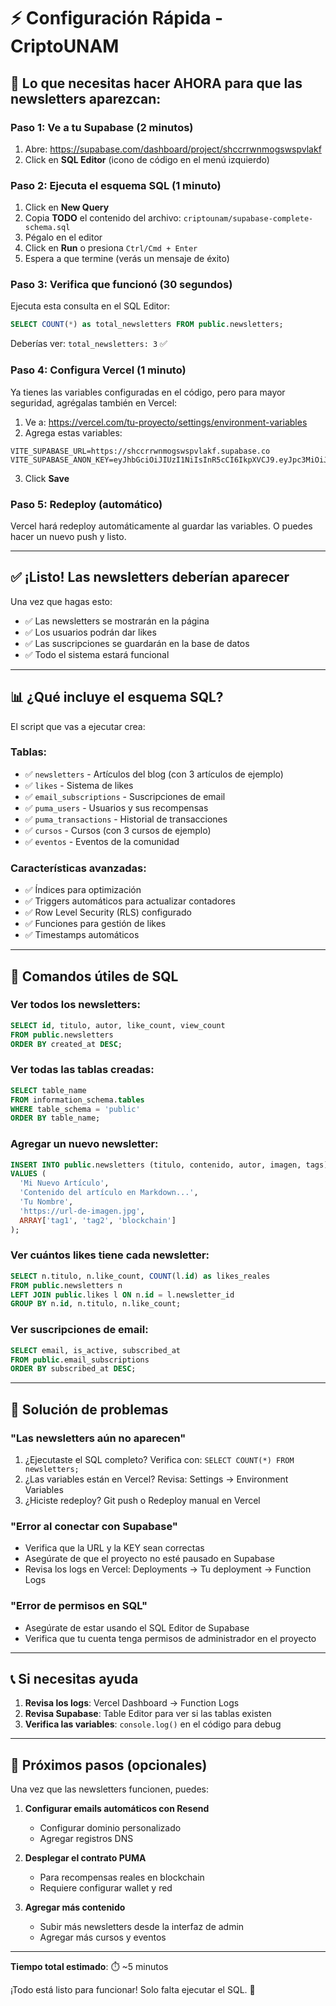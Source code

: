 # ⚡ Configuración Rápida - CriptoUNAM

## 🎯 Lo que necesitas hacer AHORA para que las newsletters aparezcan:

### Paso 1: Ve a tu Supabase (2 minutos)
1. Abre: https://supabase.com/dashboard/project/shccrrwnmogswspvlakf
2. Click en **SQL Editor** (icono de código en el menú izquierdo)

### Paso 2: Ejecuta el esquema SQL (1 minuto)
1. Click en **New Query**
2. Copia **TODO** el contenido del archivo: `criptounam/supabase-complete-schema.sql`
3. Pégalo en el editor
4. Click en **Run** o presiona `Ctrl/Cmd + Enter`
5. Espera a que termine (verás un mensaje de éxito)

### Paso 3: Verifica que funcionó (30 segundos)
Ejecuta esta consulta en el SQL Editor:
```sql
SELECT COUNT(*) as total_newsletters FROM public.newsletters;
```
Deberías ver: `total_newsletters: 3` ✅

### Paso 4: Configura Vercel (1 minuto)
Ya tienes las variables configuradas en el código, pero para mayor seguridad, agrégalas también en Vercel:

1. Ve a: https://vercel.com/tu-proyecto/settings/environment-variables
2. Agrega estas variables:

```
VITE_SUPABASE_URL=https://shccrrwnmogswspvlakf.supabase.co
VITE_SUPABASE_ANON_KEY=eyJhbGciOiJIUzI1NiIsInR5cCI6IkpXVCJ9.eyJpc3MiOiJzdXBhYmFzZSIsInJlZiI6InNoY2NycndubW9nc3dzcHZsYWtmIiwicm9sZSI6ImFub24iLCJpYXQiOjE3NTkyODYwNzcsImV4cCI6MjA3NDg2MjA3N30.heVBb4qhASOv6UZlfrTkZpoiQbva3JXFynn2AhO6_oM
```

3. Click **Save**

### Paso 5: Redeploy (automático)
Vercel hará redeploy automáticamente al guardar las variables. 
O puedes hacer un nuevo push y listo.

---

## ✅ ¡Listo! Las newsletters deberían aparecer

Una vez que hagas esto:
- ✅ Las newsletters se mostrarán en la página
- ✅ Los usuarios podrán dar likes
- ✅ Las suscripciones se guardarán en la base de datos
- ✅ Todo el sistema estará funcional

---

## 📊 ¿Qué incluye el esquema SQL?

El script que vas a ejecutar crea:

### Tablas:
- ✅ `newsletters` - Artículos del blog (con 3 artículos de ejemplo)
- ✅ `likes` - Sistema de likes
- ✅ `email_subscriptions` - Suscripciones de email
- ✅ `puma_users` - Usuarios y sus recompensas
- ✅ `puma_transactions` - Historial de transacciones
- ✅ `cursos` - Cursos (con 3 cursos de ejemplo)
- ✅ `eventos` - Eventos de la comunidad

### Características avanzadas:
- ✅ Índices para optimización
- ✅ Triggers automáticos para actualizar contadores
- ✅ Row Level Security (RLS) configurado
- ✅ Funciones para gestión de likes
- ✅ Timestamps automáticos

---

## 🔧 Comandos útiles de SQL

### Ver todos los newsletters:
```sql
SELECT id, titulo, autor, like_count, view_count 
FROM public.newsletters 
ORDER BY created_at DESC;
```

### Ver todas las tablas creadas:
```sql
SELECT table_name 
FROM information_schema.tables 
WHERE table_schema = 'public' 
ORDER BY table_name;
```

### Agregar un nuevo newsletter:
```sql
INSERT INTO public.newsletters (titulo, contenido, autor, imagen, tags) 
VALUES (
  'Mi Nuevo Artículo',
  'Contenido del artículo en Markdown...',
  'Tu Nombre',
  'https://url-de-imagen.jpg',
  ARRAY['tag1', 'tag2', 'blockchain']
);
```

### Ver cuántos likes tiene cada newsletter:
```sql
SELECT n.titulo, n.like_count, COUNT(l.id) as likes_reales
FROM public.newsletters n
LEFT JOIN public.likes l ON n.id = l.newsletter_id
GROUP BY n.id, n.titulo, n.like_count;
```

### Ver suscripciones de email:
```sql
SELECT email, is_active, subscribed_at 
FROM public.email_subscriptions 
ORDER BY subscribed_at DESC;
```

---

## 🐛 Solución de problemas

### "Las newsletters aún no aparecen"
1. ¿Ejecutaste el SQL completo? Verifica con: `SELECT COUNT(*) FROM newsletters;`
2. ¿Las variables están en Vercel? Revisa: Settings → Environment Variables
3. ¿Hiciste redeploy? Git push o Redeploy manual en Vercel

### "Error al conectar con Supabase"
- Verifica que la URL y la KEY sean correctas
- Asegúrate de que el proyecto no esté pausado en Supabase
- Revisa los logs en Vercel: Deployments → Tu deployment → Function Logs

### "Error de permisos en SQL"
- Asegúrate de estar usando el SQL Editor de Supabase
- Verifica que tu cuenta tenga permisos de administrador en el proyecto

---

## 📞 Si necesitas ayuda

1. **Revisa los logs**: Vercel Dashboard → Function Logs
2. **Revisa Supabase**: Table Editor para ver si las tablas existen
3. **Verifica las variables**: `console.log()` en el código para debug

---

## 🎉 Próximos pasos (opcionales)

Una vez que las newsletters funcionen, puedes:

1. **Configurar emails automáticos con Resend**
   - Configurar dominio personalizado
   - Agregar registros DNS

2. **Desplegar el contrato PUMA**
   - Para recompensas reales en blockchain
   - Requiere configurar wallet y red

3. **Agregar más contenido**
   - Subir más newsletters desde la interfaz de admin
   - Agregar más cursos y eventos

---

**Tiempo total estimado**: ⏱️ ~5 minutos

¡Todo está listo para funcionar! Solo falta ejecutar el SQL. 🚀

